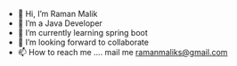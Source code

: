 - 👋 Hi, I’m Raman Malik
- 👀 I’m a Java Developer
- 🌱 I’m currently learning spring boot
- 💞️ I’m looking forward to collaborate 
- 📫 How to reach me .... mail me ramanmaliks@gmail.com

<!---
ramanmaliks/ramanmaliks is a ✨ special ✨ repository because its `README.md` (this file) appears on your GitHub profile.
You can click the Preview link to take a look at your changes.
--->
